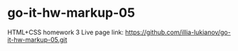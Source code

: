 # go-it-hw-markup-05

HTML+CSS homework 3 Live page link:
https://github.com/illia-lukianov/go-it-hw-markup-05.git
